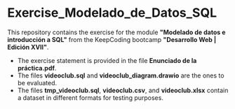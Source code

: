 # **Exercise_Modelado_de_Datos_SQL**

This repository contains the exercise for the module **"Modelado de datos e introducción a SQL"** from the KeepCoding bootcamp **"Desarrollo Web | Edición XVII"**.

- The exercise statement is provided in the file **Enunciado de la práctica.pdf**.
- The files **videoclub.sql** and **videoclub_diagram.drawio** are the ones to be evaluated.
- The files **tmp_videoclub.sql**, **videoclub.csv**, and **videoclub.xlsx** contain a dataset in different formats for testing purposes.
